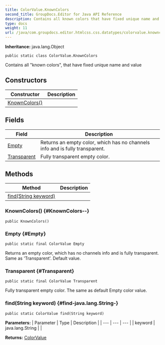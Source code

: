 ```yaml
---
title: ColorValue.KnownColors
second_title: GroupDocs.Editor for Java API Reference
description: Contains all known colors that have fixed unique name and value
type: docs
weight: 11
url: /java/com.groupdocs.editor.htmlcss.css.datatypes/colorvalue.knowncolors/
---
```

**Inheritance:**
java.lang.Object
```
public static class ColorValue.KnownColors
```

Contains all "known colors", that have fixed unique name and value
## Constructors

| Constructor | Description |
| --- | --- |
| [KnownColors()](#KnownColors--) |  |
## Fields

| Field | Description |
| --- | --- |
| [Empty](#Empty) | Returns an empty color, which has no channels info and is fully transparent. |
| [Transparent](#Transparent) | Fully transparent empty color. |
## Methods

| Method | Description |
| --- | --- |
| [find(String keyword)](#find-java.lang.String-) |  |
### KnownColors() {#KnownColors--}
```
public KnownColors()
```


### Empty {#Empty}
```
public static final ColorValue Empty
```


Returns an empty color, which has no channels info and is fully transparent. Same as 'Transparent'. Default value.

### Transparent {#Transparent}
```
public static final ColorValue Transparent
```


Fully transparent empty color. The same as default Empty color value.

### find(String keyword) {#find-java.lang.String-}
```
public static ColorValue find(String keyword)
```




**Parameters:**
| Parameter | Type | Description |
| --- | --- | --- |
| keyword | java.lang.String |  |

**Returns:**
[ColorValue](../../com.groupdocs.editor.htmlcss.css.datatypes/colorvalue)
